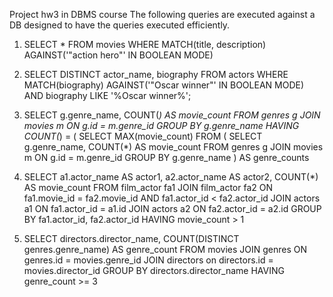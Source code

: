 Project hw3 in DBMS course
The following queries are executed against a DB designed to have the queries executed efficiently.

1.  SELECT *
    FROM movies
    WHERE MATCH(title, description) AGAINST('"action hero"' IN BOOLEAN MODE)

2.  SELECT DISTINCT actor_name, biography
    FROM actors
    WHERE MATCH(biography) AGAINST('"Oscar winner"' IN BOOLEAN MODE)
    AND biography LIKE '%Oscar winner%';

3.  SELECT g.genre_name, COUNT(*) AS movie_count
    FROM genres g
    JOIN movies m ON g.id = m.genre_id
    GROUP BY g.genre_name
    HAVING COUNT(*) = (
        SELECT MAX(movie_count)
        FROM (
            SELECT g.genre_name, COUNT(*) AS movie_count
            FROM genres g
            JOIN movies m ON g.id = m.genre_id
            GROUP BY g.genre_name
        ) AS genre_counts

4.  SELECT 
        a1.actor_name AS actor1,
        a2.actor_name AS actor2,
        COUNT(*) AS movie_count
    FROM film_actor fa1
    JOIN film_actor fa2 ON fa1.movie_id = fa2.movie_id AND fa1.actor_id < fa2.actor_id
    JOIN actors a1 ON fa1.actor_id = a1.id
    JOIN actors a2 ON fa2.actor_id = a2.id
    GROUP BY fa1.actor_id, fa2.actor_id
    HAVING movie_count > 1

5.  SELECT 
        directors.director_name, 
        COUNT(DISTINCT genres.genre_name) AS genre_count
    FROM movies
    JOIN genres ON genres.id = movies.genre_id
    JOIN directors on directors.id = movies.director_id
    GROUP BY directors.director_name
    HAVING genre_count >= 3
